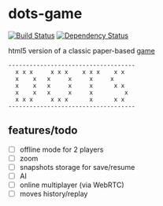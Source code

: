 # dots-game

[![Build Status](https://api.travis-ci.org/markhovskiy/dots-game.svg)](https://travis-ci.org/markhovskiy/dots-game)
[![Dependency Status](https://david-dm.org/markhovskiy/dots-game.svg?style=flat)](https://david-dm.org/markhovskiy/dots-game)

html5 version of a classic paper-based [game](https://en.wikipedia.org/wiki/Dots_(game))

```
------------------------------------
  x x x     x x x    x x x    x x
  x    x   x     x     x     x
  x    x   x     x     x      x x
  x    x   x     x     x         x
  x x x     x x x      x      x x
------------------------------------
```


## features/todo

- [ ] offline mode for 2 players
- [ ] zoom
- [ ] snapshots storage for save/resume
- [ ] AI
- [ ] online multiplayer (via WebRTC)
- [ ] moves history/replay

